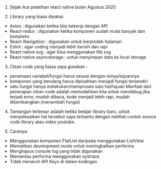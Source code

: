 1)	Sejak ikut pelatihan react native bulan Agustus 2020

2)	Library yang biasa dipakai:
- Axios : digunakan ketika kita bekerja dengan API
- React-redux : digunakan ketika komponen sudah mulai banyak dan kompleks
- React-Navigation : digunakan untuk berpindah halaman
- Eslint : agar coding menjadi lebih bersih dan rapi
- React native svg : agar bisa menggunakan file svg
- React native asyncstorage : untuk menyimpan data ke local storage

3)	Clean code yang biasa saya gunakan :
- penamaan variabel/fungsi harus sesuai dengan isinya/tujuannya
- komponen yang berulang harus dipisahkan menjadi fungsi tersendiri
- satu fungsi hanya melakukan/memproses satu hal/tujuan
Manfaat dari penerapan clean code adalah memudahkan kita untuk mendebug jika terjadi error, mudah dibaca, kode menjadi lebih rapi, mudah dikembangkan (menambah fungsi)

4)	Tantangan terbesar adalah ketika belajar library baru, untuk menyelesaikan hal tersebut saya terbantu dengan melihat contoh source code library atau video youtube. 

5)	Caranya: 
- Menggunakan komponen FlatList daripada menggunakan ListView
- Mematikan development mode untuk meningkatkan performa
- Menghapus console log yang tidak digunakan
- Memantau performa menggunakan systrace
- Tidak menaruh API Keys di dalam kodingan
